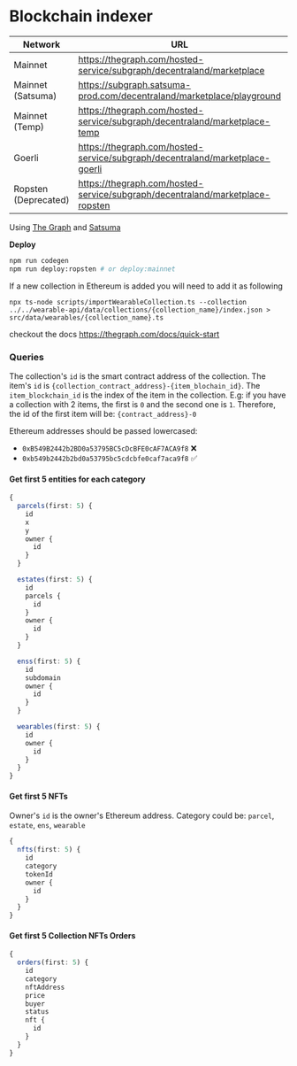 # Blockchain indexer

|Network|URL|Current|Previous|
|-|-|-|-|
|Mainnet|https://thegraph.com/hosted-service/subgraph/decentraland/marketplace|QmR9z6HJpRP9tSPLNPWkQ67JbDP4wzM4hBVkWmbgdKBCuo|QmccAwofKfT9t4XKieDqwZre1UUZxuHw5ynB35BHwHAJDT|
|Mainnet (Satsuma)|https://subgraph.satsuma-prod.com/decentraland/marketplace/playground|QmR9z6HJpRP9tSPLNPWkQ67JbDP4wzM4hBVkWmbgdKBCuo|QmccAwofKfT9t4XKieDqwZre1UUZxuHw5ynB35BHwHAJDT|
|Mainnet (Temp)|https://thegraph.com/hosted-service/subgraph/decentraland/marketplace-temp|QmccAwofKfT9t4XKieDqwZre1UUZxuHw5ynB35BHwHAJDT|QmYXc2SCC85dvd3pL6yYfxCkLuaCvJaiES3pA4inGiGwej|
|Goerli|https://thegraph.com/hosted-service/subgraph/decentraland/marketplace-goerli|QmfBfuQvcwpvf6da8A2LeWXvTrnu99H9fv6RLUCyYAFECJ|Qmds1Ut7L2Kvr5Y4ZnCvpMaomcQvhq7BpjhVPgxP5TEfhT|
|Ropsten (Deprecated)|https://thegraph.com/hosted-service/subgraph/decentraland/marketplace-ropsten|QmZTADndoP4XRoWGVoQuaz8WTATx3UDXMn5SdE3GfkErkW|QmfHCGhLTZV8v2duxDkKtPZKMEdJM7X8YGRj2UvqmrAUBB|

Using [The Graph](https://thegraph.com) and [Satsuma](https://www.satsuma.xyz/)

**Deploy**

```bash
npm run codegen
npm run deploy:ropsten # or deploy:mainnet
```

If a new collection in Ethereum is added you will need to add it as following

```
npx ts-node scripts/importWearableCollection.ts --collection ../../wearable-api/data/collections/{collection_name}/index.json > src/data/wearables/{collection_name}.ts
```

checkout the docs https://thegraph.com/docs/quick-start

### Queries

The collection's `id` is the smart contract address of the collection.
The item's `id` is `{collection_contract_address}-{item_blochain_id}`. The `item_blockchain_id` is the index of the item in the collection. E.g: if you have a collection with 2 items, the first is `0` and the second one is `1`. Therefore, the id of the first item will be: `{contract_address}-0`

Ethereum addresses should be passed lowercased:

- `0xB549B2442b2BD0a53795BC5cDcBFE0cAF7ACA9f8` ❌
- `0xb549b2442b2bd0a53795bc5cdcbfe0caf7aca9f8` ✅

#### Get first 5 entities for each category

```typescript
{
  parcels(first: 5) {
    id
    x
    y
    owner {
      id
    }
  }

  estates(first: 5) {
    id
    parcels {
      id
    }
    owner {
      id
    }
  }

  enss(first: 5) {
    id
    subdomain
    owner {
      id
    }
  }

  wearables(first: 5) {
    id
    owner {
      id
    }
  }
}
```

#### Get first 5 NFTs

Owner's `id` is the owner's Ethereum address.
Category could be: `parcel`, `estate`, `ens`, `wearable`

```typescript
{
  nfts(first: 5) {
    id
    category
    tokenId
    owner {
      id
    }
  }
}
```

#### Get first 5 Collection NFTs Orders

```typescript
{
  orders(first: 5) {
    id
    category
    nftAddress
    price
    buyer
    status
    nft {
      id
    }
  }
}
```
